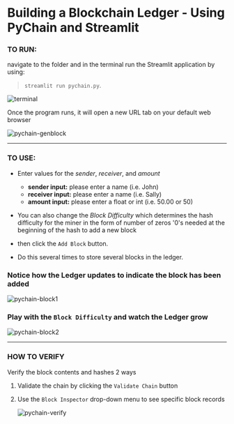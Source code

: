 # Building a Blockchain Ledger - Using PyChain and Streamlit


### **TO RUN:**
navigate to the folder and in the terminal run the Streamlit application by using:
> `streamlit run pychain.py`.

![terminal](https://github.com/t-caseyBCS/Module18-repo/blob/main/images/terminal.PNG)

Once the program runs, it will open a new URL tab on your default web browser

![pychain-genblock](https://github.com/t-caseyBCS/Module18-repo/blob/main/images/pychain-genblock.PNG)

---
### **TO USE:**
- Enter values for the *sender*, *receiver*, and *amount*
    - **sender input:** please enter a name (i.e. John) 
    - **receiver input:** please enter a name (i.e. Sally) 
    - **amount input:** please enter a float or int (i.e. 50.00 or 50) 
- You can also change the *Block Difficulty* which determines the hash difficulty for the miner in the form of number of zeros '0's needed at the beginning of the hash to add a new block
- then click the `Add Block` button. 

- Do this several times to store several blocks in the ledger.

### Notice how the Ledger updates to indicate the block has been added

![pychain-block1](https://github.com/t-caseyBCS/Module18-repo/blob/main/images/pychain-block1.PNG)

### Play with the `Block Difficulty` and watch the Ledger grow
![pychain-block2](https://github.com/t-caseyBCS/Module18-repo/blob/main/images/pychain-block2.PNG)

---
### **HOW TO VERIFY**
Verify the block contents and hashes 2 ways
1. Validate the chain by clicking the `Validate Chain` button
2. Use the `Block Inspector` drop-down menu to see specific block records

    ![pychain-verify](https://github.com/t-caseyBCS/Module18-repo/blob/main/images/pychain-verify.PNG)
